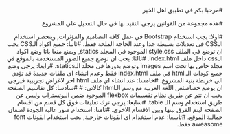 #مرحبا بكم في تطبيق اهل الخير 

#هذه مجموعة من القوانين يرجى التقيد بها في حال التعديل على المشروع.

#اولا: يجب استخدام Bootstrap في عمل كافة التصاميم والمؤثرات, وينحصر استخدام الـCSS في تعديلات بسيطة جدا وعند الحاجة الملحة فقط.
#ثانيا: جميع اكواد الـCSS يجب ان توضع في الملف style.css الموجود في المجلد statics, ويمنع منعا باتا وضع اكواد الـcss داخل ملف index.html.
#ثالثا: يجب ان توضع جميع الصور المستخدمة بالموقع في مجلد خاص بها تحت اسم images وتوضع بدورها في مجلد الـstatics.
#رابعا: يرجى وضع جميع كودات الـ html في ملف index.html فقط وعدم انشاء اي ملفات جديدة قد تؤدي الى خربطة بنية المشروع.
#خامسا: عند انشاء اي ملف html اخر لاغراض تجريبية فيرجى ان يوضع خصاصئص اللغة العربية مع وسم الـhtml كالاتي:
#<html lang="ar" dir="rtl">
#سادسا: كل تقاسيم الصفحة يحب ان تتم عن طريق نظام تقسيمات flexbox الموجود ضمن البوتستراب وليس عن طريق استخدام وسم الـ table.
#سابعا: يرجى ترك تعليقات فوق كل قسم من اقسام الصفحة ليتم الفرق بينها وبين الاقسام الاخرى.
#ثامنا: استخدام صور عالية الجودة لضمان جمالية الموقع.
#تاسعا: عدم استخدام اي ايقونات خارجية, يجب استخدام ايقونات font aweasome فقط.




